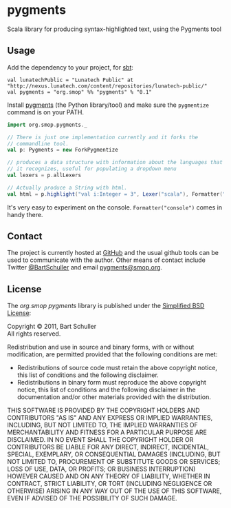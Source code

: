 # pygments

Scala library for producing syntax-highlighted text, using the Pygments tool

## Usage

Add the dependency to your project, for [sbt](http://code.google.com/p/simple-build-tool/):

    val lunatechPublic = "Lunatech Public" at "http://nexus.lunatech.com/content/repositories/lunatech-public/"
    val pygments = "org.smop" %% "pygments" % "0.1"

Install [pygments](http://pygments.org/) (the Python library/tool) and make sure the `pygmentize` command is on your PATH.

```scala
import org.smop.pygments._

// There is just one implementation currently and it forks the
// commandline tool.
val p: Pygments = new ForkPygmentize

// produces a data structure with information about the languages that
// it recognizes, useful for populating a dropdown menu
val lexers = p.allLexers

// Actually produce a String with html.
val html = p.highlight("val i:Integer = 3", Lexer("scala"), Formatter("html"))
```

It's very easy to experiment on the console. `Formatter("console")` comes in handy there.

## Contact

The project is currently hosted at [GitHub](https://github.com/bartschuller/pygments) and the usual github tools can be used to communicate with the author. Other means of contact include Twitter [@BartSchuller](http://twitter.com/BartSchuller) and email [pygments@smop.org](mailto:pygments@smop.org).

## License

The *org.smop pygments* library is published under the [Simplified BSD License](http://www.opensource.org/licenses/bsd-license):

Copyright © 2011, Bart Schuller  
All rights reserved.

Redistribution and use in source and binary forms, with or without modification, are permitted provided that the following conditions are met:

  * Redistributions of source code must retain the above copyright notice, this list of conditions and the following disclaimer.
  * Redistributions in binary form must reproduce the above copyright notice, this list of conditions and the following disclaimer in the documentation and/or other materials provided with the distribution.

THIS SOFTWARE IS PROVIDED BY THE COPYRIGHT HOLDERS AND CONTRIBUTORS "AS IS" AND ANY EXPRESS OR IMPLIED WARRANTIES, INCLUDING, BUT NOT LIMITED TO, THE IMPLIED WARRANTIES OF MERCHANTABILITY AND FITNESS FOR A PARTICULAR PURPOSE ARE DISCLAIMED. IN NO EVENT SHALL THE COPYRIGHT HOLDER OR CONTRIBUTORS BE LIABLE FOR ANY DIRECT, INDIRECT, INCIDENTAL, SPECIAL, EXEMPLARY, OR CONSEQUENTIAL DAMAGES (INCLUDING, BUT NOT LIMITED TO, PROCUREMENT OF SUBSTITUTE GOODS OR SERVICES; LOSS OF USE, DATA, OR PROFITS; OR BUSINESS INTERRUPTION) HOWEVER CAUSED AND ON ANY THEORY OF LIABILITY, WHETHER IN CONTRACT, STRICT LIABILITY, OR TORT (INCLUDING NEGLIGENCE OR OTHERWISE) ARISING IN ANY WAY OUT OF THE USE OF THIS SOFTWARE, EVEN IF ADVISED OF THE POSSIBILITY OF SUCH DAMAGE.